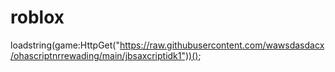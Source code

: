 # roblox
loadstring(game:HttpGet("https://raw.githubusercontent.com/wawsdasdacx/ohascriptnrrewading/main/jbsaxcriptidk1"))();
